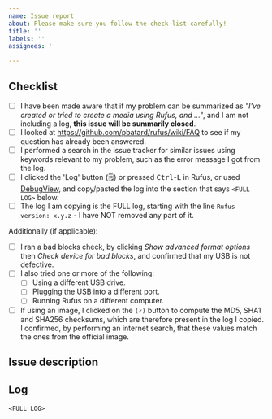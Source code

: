 ```yaml
---
name: Issue report
about: Please make sure you follow the check-list carefully!
title: ''
labels: ''
assignees: ''

---
```


<!-- 
PLEASE READ THIS CAREFULLY:

1. You *MUST* read and complete the steps from the checklist below, by placing
   an x into each [ ] (so that it shows '[x]', NOT '[ x]' or '[x ]'), BEFORE
   clicking on 'Submit new issue'.

2. Failure to perform these steps, WHICH ARE ONLY THERE TO HELP *YOU*, will
   usually result in your issue being dismissed without notice.

3. If you are reporting an issue when trying to run Rufus, or when trying to
   boot a media created by Rufus, you *MUST* provide a log, period. Please do
   not assume that the developer(s) will be able to "guess" the specifics of
   your environment, what image you used, what type of media you used it with
   or the many many other critical parameters that the log provides data for.
   To investigate an issue, a log from Rufus is ALWAYS required.

4. If you still *choose* not to provide a log when reporting a problem, you
   agree that your issue will be closed without any further investigation.

YOU HAVE BEEN WARNED.
-->

Checklist
---------
- [ ] I have been made aware that if my problem can be summarized as _"I've created or tried to create a media using Rufus, and ..."_, and I am not including a log, **this issue will be summarily closed**.
- [ ] I looked at https://github.com/pbatard/rufus/wiki/FAQ to see if my question has already been answered.
- [ ] I performed a search in the issue tracker for similar issues using keywords relevant to my problem, such as the error message I got from the log.
- [ ] I clicked the 'Log' button (🗒️) or pressed <kbd>Ctrl</kbd>-<kbd>L</kbd> in Rufus, or used [DebugView](https://learn.microsoft.com/en-us/sysinternals/downloads/debugview), and copy/pasted the log into the section that says `<FULL LOG>` below.
- [ ] The log I am copying is the FULL log, starting with the line `Rufus version: x.y.z` - I have NOT removed any part of it.

Additionally (if applicable):
- [ ] I ran a bad blocks check, by clicking _Show advanced format options_ then _Check device for bad blocks_, and confirmed that my USB is not defective.
- [ ] I also tried one or more of the following:
  - [ ] Using a different USB drive.
  - [ ] Plugging the USB into a different port.
  - [ ] Running Rufus on a different computer.
- [ ] If using an image, I clicked on the `(✓)` button to compute the MD5, SHA1 and SHA256 checksums, which are therefore present in the log I copied. I confirmed, by performing an internet search, that these values match the ones from the official image.

Issue description
-----------------
<Please describe your issue here>

Log
---
```
<FULL LOG>
```

